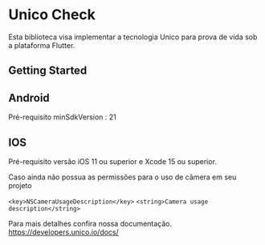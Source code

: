 
# Unico Check

Esta biblioteca visa implementar a tecnologia Unico para prova de vida sob a plataforma Flutter.

## Getting Started

## Android 

Pré-requisito minSdkVersion : 21

## IOS

Pré-requisito versão iOS 11 ou superior e Xcode 15 ou superior.

Caso ainda não possua as permissões para o uso de câmera em seu projeto

`<key>NSCameraUsageDescription</key>`
`<string>Camera usage description</string>`

Para mais detalhes confira nossa documentação.
https://developers.unico.io/docs/